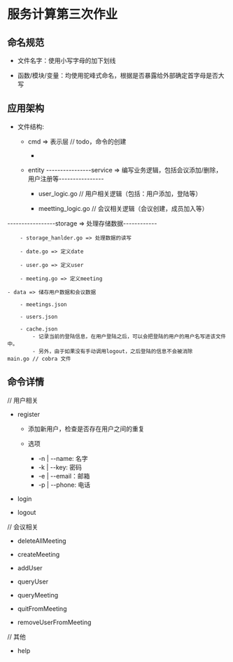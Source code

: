 # 服务计算第三次作业

## 命名规范

- 文件名字：使用小写字母的加下划线

- 函数/模块/变量：均使用驼峰式命名，根据是否暴露给外部确定首字母是否大写

## 应用架构

- 文件结构:
    - cmd => 表示层 // todo，命令的创建
    
        -  
    - entity 
----------------service => 编写业务逻辑，包括会议添加/删除，用户注册等----------------
        
        - user_logic.go // 用户相关逻辑（包括：用户添加，登陆等）

        - meetting_logic.go // 会议相关逻辑（会议创建，成员加入等）
  
-----------------storage => 处理存储数据------------

        - storage_hanlder.go => 处理数据的读写
        
        - date.go => 定义date
        
        - user.go => 定义user
        
        - meeting.go => 定义meeting
    
    - data => 储存用户数据和会议数据
    
        - meetings.json
    
        - users.json
    
        - cache.json
            - 记录当前的登陆信息，在用户登陆之后，可以会把登陆的用户的用户名写进该文件中。
            - 另外，由于如果没有手动调用logout，之后登陆的信息不会被消除
    main.go // cobra 文件


## 命令详情

// 用户相关

- register

    - 添加新用户，检查是否存在用户之间的重复
    
    - 选项
        - -n | --name: 名字
        - -k | --key: 密码
        - -e | --email：邮箱
        - -p | --phone: 电话
- login

- logout

// 会议相关

- deleteAllMeeting
 
- createMeeting

- addUser

- queryUser

- queryMeeting

- quitFromMeeting

- removeUserFromMeeting

// 其他

- help
